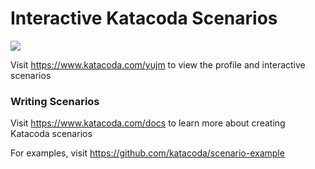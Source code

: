 # Interactive Katacoda Scenarios

[![](http://shields.katacoda.com/katacoda/yujm/count.svg)](https://www.katacoda.com/yujm "Get your profile on Katacoda.com")

Visit https://www.katacoda.com/yujm to view the profile and interactive scenarios

### Writing Scenarios
Visit https://www.katacoda.com/docs to learn more about creating Katacoda scenarios

For examples, visit https://github.com/katacoda/scenario-example
